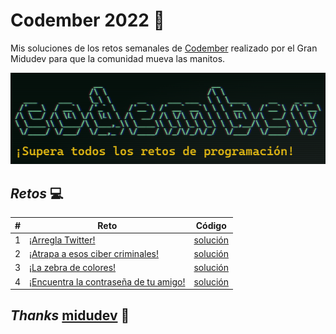 # **Codember 2022** 🎊
Mis soluciones de los retos semanales de [Codember](https://codember.dev/) realizado por el Gran Midudev para que la comunidad mueva las manitos.

[![codember2022.png](/public/codember.png "Codember 2022")](https://codember.dev/)

## ***Retos*** 💻
|  #  | Reto                                                                | Código                               |
| --- | ------------------------------------------------------------------- | ------------------------------------ |
|  1  | [¡Arregla Twitter!](./challengeOne/README.md)                       | [solución](./challengeOne/index.js)  |
|  2  | [¡Atrapa a esos ciber criminales!](./challengeTwo/README.md)        | [solución](./challengeTwo/index.js)  |
|  3  | [¡La zebra de colores!](./challengeTree/README.md)                  | [solución](./challengeTree/index.js) |
|  4  | [¡Encuentra la contraseña de tu amigo!](./challengeFour/README.md)  | [solución](./challengeFour/index.js) |

## ***Thanks*** [midudev](https://twitter.com/midudev) 💯
